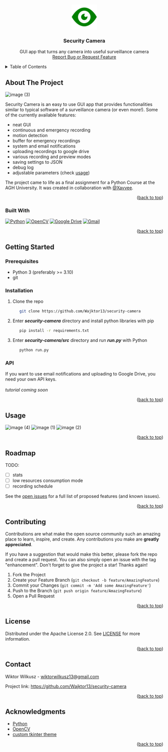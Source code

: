 <a name="readme-top"></a>
<!-- PROJECT LOGO -->
<br />
<div align="center">
  <a href="https://github.com/Wajktor13/security-camera">
    <img src="./security-camera/assets/eye_icon.png" alt="Logo" width="80" height="80">
  </a>

<h3 align="center">Security Camera</h3>

  <p align="center">
    GUI app that turns any camera into useful surveillance camera
    <br/>
    <a href="https://github.com/Wajktor13/security-camera/issues">Report Bug or Request Feature</a>
  </p>
</div>



<!-- TABLE OF CONTENTS -->
<details>
  <summary>Table of Contents</summary>
  <ol>
    <li>
      <a href="#about-the-project">About The Project</a>
      <ul>
        <li><a href="#built-with">Built With</a></li>
      </ul>
    </li>
    <li>
      <a href="#getting-started">Getting Started</a>
      <ul>
        <li><a href="#prerequisites">Prerequisites</a></li>
        <li><a href="#installation">Installation</a></li>
        <li><a href="#API">api</a></li>
      </ul>
    </li>
    <li><a href="#usage">Usage</a></li>
    <li><a href="#roadmap">Roadmap</a></li>
    <li><a href="#contributing">Contributing</a></li>
    <li><a href="#license">License</a></li>
    <li><a href="#contact">Contact</a></li>
    <li><a href="#acknowledgments">Acknowledgments</a></li>
  </ol>
</details>



<!-- ABOUT THE PROJECT -->
## About The Project

![image (3)](https://github.com/Wajktor13/security-camera/assets/76243064/362724ac-29b6-4114-ade6-fe8a6125939d)

Security Camera is an easy to use GUI app that provides functionalities similar to typical software of a surveillance camera (or even more!).
Some of the currently available features:
* neat GUI
* continuous and emergency recording
* motion detection
* buffer for emergency recordings
* system and email notifications
* uploading recordings to google drive
* various recording and preview modes
* saving settings to JSON
* debug log
* adjustable parameters (check <a href="#usage">usage</a>)

The project came to life as a final assignment for a Python Course at the AGH University. It was created in collaboration with [@Xavvee](https://github.com/Xavvee).


<p align="right">(<a href="#readme-top">back to top</a>)</p>



### Built With

[![Python](https://img.shields.io/static/v1?style=for-the-badge&message=Python&color=3776AB&logo=Python&logoColor=FFFFFF&label=)](https://www.python.org/)
[![OpenCV](https://img.shields.io/static/v1?style=for-the-badge&message=OpenCV&color=5C3EE8&logo=OpenCV&logoColor=FFFFFF&label=)](https://opencv.org/)
[![Google Drive](https://img.shields.io/static/v1?style=for-the-badge&message=Google+Drive+API&color=4285F4&logo=Google+Drive&logoColor=FFFFFF&label=)](https://drive.google.com)
[![Gmail](https://img.shields.io/static/v1?style=for-the-badge&message=Gmail+API&color=EA4335&logo=Gmail&logoColor=FFFFFF&label=)](https://mail.google.com)


<p align="right">(<a href="#readme-top">back to top</a>)</p>



<!-- GETTING STARTED -->
## Getting Started
### Prerequisites

* Python 3 (preferably >= 3.10)
* git

### Installation

1. Clone the repo
   ```sh
      git clone https://github.com/Wajktor13/security-camera
   ```
2. Enter **_security-camera_** directory and install python libraries with pip
   ```sh
      pip install -r requirements.txt
   ```
3. Enter **_security-camera/src_** directory and run **_run.py_** with Python
   ```sh
      python run.py
   ```
### API

If you want to use email notifications and uploading to Google Drive, you need your own API keys.
<br/>
<br/>
_tutorial coming soon_


<p align="right">(<a href="#readme-top">back to top</a>)</p>



<!-- USAGE EXAMPLES -->
## Usage

![image (4)](https://github.com/Wajktor13/security-camera/assets/76243064/66693563-27b8-47be-8d27-76a6d6b6a6f6)
![image (1)](https://github.com/Wajktor13/security-camera/assets/76243064/0a56457b-22df-4196-961a-e30407f7b273)
![image (2)](https://github.com/Wajktor13/security-camera/assets/76243064/b96aef6d-64b2-4f77-96a8-1fe9ad655319)

<p align="right">(<a href="#readme-top">back to top</a>)</p>



<!-- ROADMAP -->
## Roadmap

TODO:
- [ ] stats
- [ ] low resources consumption mode
- [ ] recording schedule

See the [open issues](https://github.com/github_username/repo_name/issues) for a full list of proposed features (and known issues).

<p align="right">(<a href="#readme-top">back to top</a>)</p>



<!-- CONTRIBUTING -->
## Contributing

Contributions are what make the open source community such an amazing place to learn, inspire, and create. Any contributions you make are **greatly appreciated**.

If you have a suggestion that would make this better, please fork the repo and create a pull request. You can also simply open an issue with the tag "enhancement".
Don't forget to give the project a star! Thanks again!

1. Fork the Project
2. Create your Feature Branch (`git checkout -b feature/AmazingFeature`)
3. Commit your Changes (`git commit -m 'Add some AmazingFeature'`)
4. Push to the Branch (`git push origin feature/AmazingFeature`)
5. Open a Pull Request

<p align="right">(<a href="#readme-top">back to top</a>)</p>



<!-- LICENSE -->
## License

Distributed under the Apache License 2.0. See [LICENSE](https://github.com/Wajktor13/security-camera/blob/main/LICENSE) for more information.

<p align="right">(<a href="#readme-top">back to top</a>)</p>



<!-- CONTACT -->
## Contact

Wiktor Wilkusz - wiktorwilkusz13@gmail.com

Project link: https://github.com/Wajktor13/security-camera

<p align="right">(<a href="#readme-top">back to top</a>)</p>



<!-- ACKNOWLEDGMENTS -->
## Acknowledgments
* [Python](https://www.python.org/)
* [OpenCV](https://opencv.org/)
* [custom tkinter theme](https://github.com/rdbende/Forest-ttk-theme)

<p align="right">(<a href="#readme-top">back to top</a>)</p>
